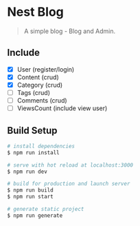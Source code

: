 # Nest Blog

> A simple blog - Blog and Admin.


## Include
 
- [x] User (register/login)
- [x] Content (crud)
- [x] Category (crud)
- [ ] Tags (crud)
- [ ] Comments (crud)
- [ ] ViewsCount (include view user)

## Build Setup

``` bash
# install dependencies
$ npm run install

# serve with hot reload at localhost:3000
$ npm run dev

# build for production and launch server
$ npm run build
$ npm run start

# generate static project
$ npm run generate
```
